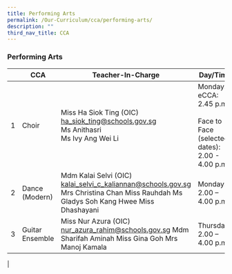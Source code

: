 ```yaml
---
title: Performing Arts
permalink: /Our-Curriculum/cca/performing-arts/
description: ""
third_nav_title: CCA
---
```

### Performing Arts

| | CCA | Teacher-In-Charge | Day/Time |
|---|---|---|---|
| 1 | Choir | Miss Ha Siok Ting (OIC) <br> [ha_siok_ting@schools.gov.sg](ha_siok_ting@schools.gov.sg) <br>  Ms Anithasri <br> Ms Ivy Ang Wei Li | Mondays eCCA:<br> 2.45 p.m. <br><br>Face to Face<br> (selected dates): <br>2.00 - 4.00 p.m. |
| 2 | Dance (Modern) | Mdm Kalai Selvi (OIC)  [kalai_selvi_c_kaliannan@schools.gov.sg](kalai_selvi_c_kaliannan@schools.gov.sg) Mrs Christina Chan Miss Rauhdah  Ms Gladys Soh Kang Hwee Miss Dhashayani | Mondays 2.00 – 4.00 p.m. |
| 3 | Guitar Ensemble | Miss Nur Azura (OIC)  [nur_azura_rahim@schools.gov.sg](nur_azura_rahim@schools.gov.sg) Mdm Sharifah Aminah Miss Gina Goh Mrs Manoj Kamala | Thursdays 2.00 – 4.00 p.m. |
|